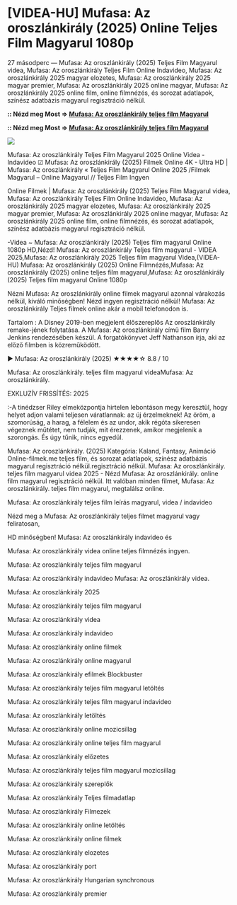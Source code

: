 # [VIDEA-HU] Mufasa: Az oroszlánkirály (2025) Online Teljes Film Magyarul 1080p

27 másodperc — Mufasa: Az oroszlánkirály (2025) Teljes Film Magyarul videa, Mufasa: Az oroszlánkirály Teljes Film Online Indavideo, Mufasa: Az oroszlánkirály 2025 magyar elozetes, Mufasa: Az oroszlánkirály 2025 magyar premier, Mufasa: Az oroszlánkirály 2025 online magyar, Mufasa: Az oroszlánkirály 2025 online film, online filmnézés, és sorozat adatlapok, színész adatbázis magyarul regisztráció nélkül.

**:: Nézd meg Most => [Mufasa: Az oroszlánkirály teljes film Magyarul](https://t.co/PJSX81leXx)**

**:: Nézd meg Most => [Mufasa: Az oroszlánkirály teljes film Magyarul](https://t.co/PJSX81leXx)**

<p dir="auto"><a href="https://t.co/PJSX81leXx" title="GITHUB" rel="nofollow"><img src="https://i.imgur.com/jhNGoEt.gif" style="max-width: 100%;"></a></p>

Mufasa: Az oroszlánkirály Teljes Film Magyarul 2025 Online Videa - Indavideo ☑ Mufasa: Az oroszlánkirály (2025) Filmek Online 4K - Ultra HD | Mufasa: Az oroszlánkirály « Teljes Film Magyarul Online 2025 /Filmek Magyarul – Online Magyarul // Teljes Film Ingyen

Online Filmek | Mufasa: Az oroszlánkirály (2025) Teljes Film Magyarul videa, Mufasa: Az oroszlánkirály Teljes Film Online Indavideo, Mufasa: Az oroszlánkirály 2025 magyar elozetes, Mufasa: Az oroszlánkirály 2025 magyar premier, Mufasa: Az oroszlánkirály 2025 online magyar, Mufasa: Az oroszlánkirály 2025 online film, online filmnézés, és sorozat adatlapok, színész adatbázis magyarul regisztráció nélkül.

-Videa ~ Mufasa: Az oroszlánkirály (2025) Teljes film magyarul Online 1080p HD,Nézd! Mufasa: Az oroszlánkirály Teljes film magyarul - VIDEA 2025,Mufasa: Az oroszlánkirály 2025 Teljes film magyarul Videa,(VIDEA-HU) Mufasa: Az oroszlánkirály (2025) Online Filmnézés,Mufasa: Az oroszlánkirály (2025) online teljes film magyarul,Mufasa: Az oroszlánkirály (2025) Teljes film magyarul Online 1080p

Nézni Mufasa: Az oroszlánkirály online filmek magyarul azonnal várakozás nélkül, kiváló minőségben! Nézd ingyen regisztráció nélkül! Mufasa: Az oroszlánkirály Teljes filmek online akár a mobil telefonodon is.

Tartalom : A Disney 2019-ben megjelent élőszereplős Az oroszlánkirály remake-jének folytatása. A Mufasa: Az oroszlánkirály című film Barry Jenkins rendezésében készül. A forgatókönyvet Jeff Nathanson írja, aki az előző filmben is közreműködött.

▶️ Mufasa: Az oroszlánkirály (2025) ★★★★☆ 8.8 / 10

Mufasa: Az oroszlánkirály. teljes film magyarul videaMufasa: Az oroszlánkirály.

EXKLUZÍV FRISSÍTÉS: 2025

:-A tinédzser Riley elmeközpontja hirtelen lebontáson megy keresztül, hogy helyet adjon valami teljesen váratlannak: az új érzelmeknek! Az öröm, a szomorúság, a harag, a félelem és az undor, akik régóta sikeresen végeznek műtétet, nem tudják, mit érezzenek, amikor megjelenik a szorongás. És úgy tűnik, nincs egyedül.

Mufasa: Az oroszlánkirály. (2025) Kategória: Kaland, Fantasy, Animáció Online-filmek.me teljes film, és sorozat adatlapok, színész adatbázis magyarul regisztráció nélkül.regisztráció nélkül. Mufasa: Az oroszlánkirály. teljes film magyarul videa 2025 - Nézd Mufasa: Az oroszlánkirály. online film magyarul regisztráció nélkül. Itt valóban minden filmet, Mufasa: Az oroszlánkirály. teljes film magyarul, megtalálsz online.

Mufasa: Az oroszlánkirály teljes film leírás magyarul, videa / indavideo

Nézd meg a Mufasa: Az oroszlánkirály teljes filmet magyarul vagy feliratosan, 

HD minőségben! Mufasa: Az oroszlánkirály indavideo és 

Mufasa: Az oroszlánkirály videa online teljes filmnézés ingyen. 

Mufasa: Az oroszlánkirály teljes film magyarul 

Mufasa: Az oroszlánkirály indavideo Mufasa: Az oroszlánkirály videa.

Mufasa: Az oroszlánkirály 2025

Mufasa: Az oroszlánkirály teljes film magyarul

Mufasa: Az oroszlánkirály videa

Mufasa: Az oroszlánkirály indavideo

Mufasa: Az oroszlánkirály online filmek

Mufasa: Az oroszlánkirály online magyarul

Mufasa: Az oroszlánkirály efilmek Blockbuster

Mufasa: Az oroszlánkirály teljes film magyarul letöltés

Mufasa: Az oroszlánkirály teljes film magyarul indavideo

Mufasa: Az oroszlánkirály letöltés

Mufasa: Az oroszlánkirály online mozicsillag

Mufasa: Az oroszlánkirály online teljes film magyarul

Mufasa: Az oroszlánkirály előzetes

Mufasa: Az oroszlánkirály teljes film magyarul mozicsillag

Mufasa: Az oroszlánkirály szereplők

Mufasa: Az oroszlánkirály Teljes filmadatlap

Mufasa: Az oroszlánkirály Filmezek

Mufasa: Az oroszlánkirály online letöltés

Mufasa: Az oroszlánkirály online filmek

Mufasa: Az oroszlánkirály elozetes

Mufasa: Az oroszlánkirály port

Mufasa: Az oroszlánkirály Hungarian synchronous

Mufasa: Az oroszlánkirály premier
